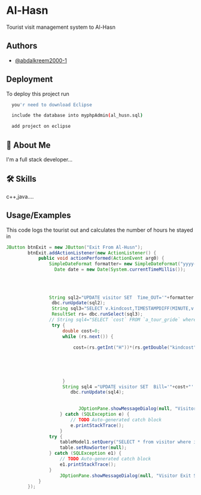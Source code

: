 
# Al-Hasn

Tourist visit management system to Al-Hasn


## Authors

- [@abdalkreem2000-1](https://github.com/abdalkreem2000-1)


## Deployment

To deploy this project run

```bash
  you'r need to download Eclipse
```
```bash
  include the database into myphpAdmin(al_husn.sql)
```
```bash
  add project on eclipse
```


## 🚀 About Me
I'm a full stack developer...


## 🛠 Skills
c++,java....


## Usage/Examples
This code logs the tourist out and calculates 
the number of hours he stayed in

```java
JButton btnExit = new JButton("Exit From Al-Husn");
		btnExit.addActionListener(new ActionListener() {
			public void actionPerformed(ActionEvent arg0) {
				SimpleDateFormat formatter= new SimpleDateFormat("yyyy-MM-dd  HH:mm:ss");
				  Date date = new Date(System.currentTimeMillis());
				  
				
				  
				   
		        String sql2="UPDATE visitor SET  Time_OUT='"+formatter.format(date)+"' WHERE id ='"+textField_2.getText()+"';";
				 dbc.runUpdate(sql2);
				 String sql3="SELECT v.kindcost,TIMESTAMPDIFF(MINUTE,v.Time_IN,v.Time_OUT) AS H,a.cost FROM visitor v,a_tour_gride a where v.idtour=a.Id and v.id='"+textField_2.getText()+"' ";
				 ResultSet rs= dbc.runSelect(sql3);
				// String sql4="SELECT `cost` FROM `a_tour_gride` where id='"+textField_2.getText()+"' ";ResultSet rs1= dbc.runSelect(sql4);
				 try {
					 double cost=0;
					 while (rs.next()) {
						
						 cost=(rs.getInt("H"))*(rs.getDouble("kindcost")+rs.getDouble("cost"));
						
						 
		
						
						 
					 }
					 String sql4 ="UPDATE visitor SET  Bill='"+cost+"' where id ='"+textField_2.getText()+"' ;";
						dbc.runUpdate(sql4);

						
	                       JOptionPane.showMessageDialog(null, "Visitor Bill has updata Successfully");
					} catch (SQLException e) {
						// TODO Auto-generated catch block
						e.printStackTrace();
					}
				try {
					tableModel1.setQuery("SELECT * from visitor where id="+Integer.parseInt(textField_2.getText())+"");
					table.setRowSorter(null);
				} catch (SQLException e1) {
					// TODO Auto-generated catch block
					e1.printStackTrace();
				}
			        JOptionPane.showMessageDialog(null, "Visitor Exit Successfully");
			}
		});
```

